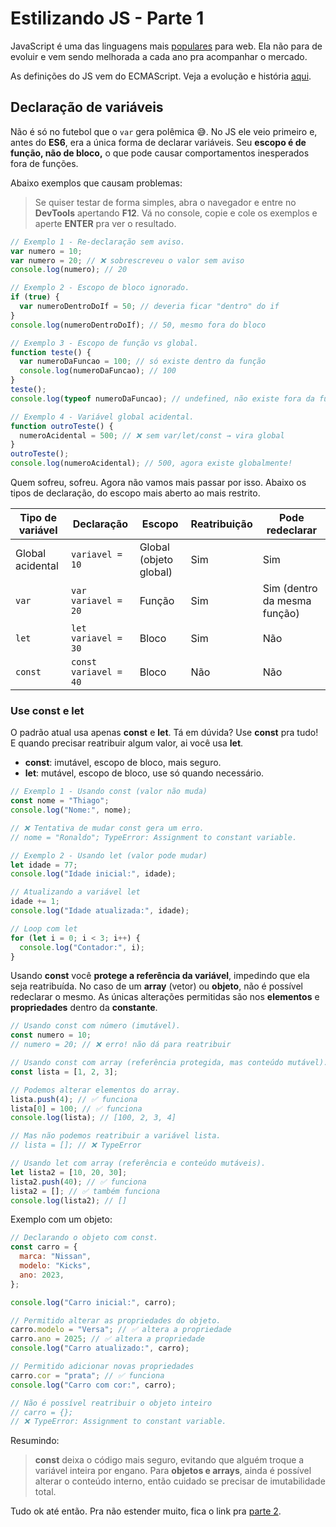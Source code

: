 # Estilizando JS - Parte 1

JavaScript é uma das linguagens mais [populares](https://survey.stackoverflow.co/2025/technology/)
para web. Ela não para de evoluir e vem sendo melhorada a cada ano pra acompanhar o mercado.

As definições do JS vem do ECMAScript. Veja a evolução e história
[aqui](https://webreference.com/javascript/basics/versions/).

## Declaração de variáveis

Não é só no futebol que o `var` gera polêmica 😅. No JS ele veio primeiro e, antes do **ES6**, era a
única forma de declarar variáveis. Seu **escopo é de função, não de bloco,** o que pode causar
comportamentos inesperados fora de funções.

Abaixo exemplos que causam problemas:

> Se quiser testar de forma simples, abra o navegador e entre no **DevTools** apertando **F12**. Vá
> no console, copie e cole os exemplos e aperte **ENTER** pra ver o resultado.

```js
// Exemplo 1 - Re-declaração sem aviso.
var numero = 10;
var numero = 20; // ❌ sobrescreveu o valor sem aviso
console.log(numero); // 20

// Exemplo 2 - Escopo de bloco ignorado.
if (true) {
  var numeroDentroDoIf = 50; // deveria ficar "dentro" do if
}
console.log(numeroDentroDoIf); // 50, mesmo fora do bloco

// Exemplo 3 - Escopo de função vs global.
function teste() {
  var numeroDaFuncao = 100; // só existe dentro da função
  console.log(numeroDaFuncao); // 100
}
teste();
console.log(typeof numeroDaFuncao); // undefined, não existe fora da função

// Exemplo 4 - Variável global acidental.
function outroTeste() {
  numeroAcidental = 500; // ❌ sem var/let/const → vira global
}
outroTeste();
console.log(numeroAcidental); // 500, agora existe globalmente!
```

Quem sofreu, sofreu. Agora não vamos mais passar por isso. Abaixo os tipos de declaração, do escopo
mais aberto ao mais restrito.

| Tipo de variável | Declaração            | Escopo                 | Reatribuição | Pode redeclarar              |
| ---------------- | --------------------- | ---------------------- | ------------ | ---------------------------- |
| Global acidental | `variavel = 10`       | Global (objeto global) | Sim          | Sim                          |
| `var`            | `var variavel = 20`   | Função                 | Sim          | Sim (dentro da mesma função) |
| `let`            | `let variavel = 30`   | Bloco                  | Sim          | Não                          |
| `const`          | `const variavel = 40` | Bloco                  | Não          | Não                          |

### Use const e let

O padrão atual usa apenas **const** e **let**. Tá em dúvida? Use **const** pra tudo! E quando
precisar reatribuir algum valor, ai você usa **let**.

- **const**: imutável, escopo de bloco, mais seguro.
- **let**: mutável, escopo de bloco, use só quando necessário.

```js
// Exemplo 1 - Usando const (valor não muda)
const nome = "Thiago";
console.log("Nome:", nome);

// ❌ Tentativa de mudar const gera um erro.
// nome = "Ronaldo"; TypeError: Assignment to constant variable.

// Exemplo 2 - Usando let (valor pode mudar)
let idade = 77;
console.log("Idade inicial:", idade);

// Atualizando a variável let
idade += 1;
console.log("Idade atualizada:", idade);

// Loop com let
for (let i = 0; i < 3; i++) {
  console.log("Contador:", i);
}
```

Usando **const** você **protege a referência da variável**, impedindo que ela seja reatribuída. No
caso de um **array** (vetor) ou **objeto**, não é possível redeclarar o mesmo. As únicas alterações
permitidas são nos **elementos** e **propriedades** dentro da **constante**.

```js
// Usando const com número (imutável).
const numero = 10;
// numero = 20; // ❌ erro! não dá para reatribuir

// Usando const com array (referência protegida, mas conteúdo mutável).
const lista = [1, 2, 3];

// Podemos alterar elementos do array.
lista.push(4); // ✅ funciona
lista[0] = 100; // ✅ funciona
console.log(lista); // [100, 2, 3, 4]

// Mas não podemos reatribuir a variável lista.
// lista = []; // ❌ TypeError

// Usando let com array (referência e conteúdo mutáveis).
let lista2 = [10, 20, 30];
lista2.push(40); // ✅ funciona
lista2 = []; // ✅ também funciona
console.log(lista2); // []
```

Exemplo com um objeto:

```js
// Declarando o objeto com const.
const carro = {
  marca: "Nissan",
  modelo: "Kicks",
  ano: 2023,
};

console.log("Carro inicial:", carro);

// Permitido alterar as propriedades do objeto.
carro.modelo = "Versa"; // ✅ altera a propriedade
carro.ano = 2025; // ✅ altera a propriedade
console.log("Carro atualizado:", carro);

// Permitido adicionar novas propriedades
carro.cor = "prata"; // ✅ funciona
console.log("Carro com cor:", carro);

// Não é possível reatribuir o objeto inteiro
// carro = {};
// ❌ TypeError: Assignment to constant variable.
```

Resumindo:

> **const** deixa o código mais seguro, evitando que alguém troque a variável inteira por engano.
> Para **objetos e arrays**, ainda é possível alterar o conteúdo interno, então cuidado se precisar
> de imutabilidade total.

Tudo ok até então. Pra não estender muito, fica o link pra [parte 2](estilizando-js-parte-2.md).
